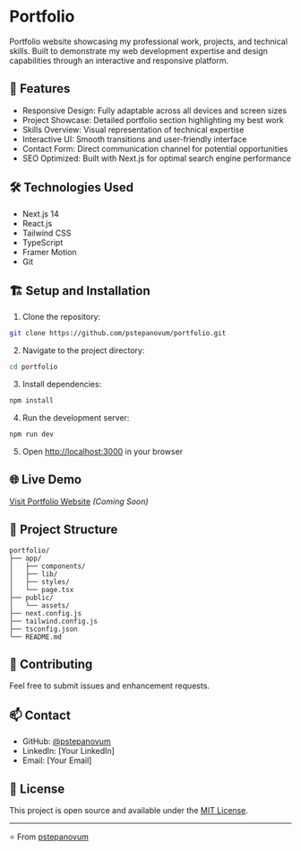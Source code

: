 # Portfolio
Portfolio website showcasing my professional work, projects, and technical skills. Built to demonstrate my web development expertise and design capabilities through an interactive and responsive platform.

## 🚀 Features

- Responsive Design: Fully adaptable across all devices and screen sizes
- Project Showcase: Detailed portfolio section highlighting my best work
- Skills Overview: Visual representation of technical expertise
- Interactive UI: Smooth transitions and user-friendly interface
- Contact Form: Direct communication channel for potential opportunities
- SEO Optimized: Built with Next.js for optimal search engine performance

## 🛠️ Technologies Used

- Next.js 14
- React.js
- Tailwind CSS
- TypeScript
- Framer Motion
- Git

## 🏗️ Setup and Installation

1. Clone the repository:
```bash
git clone https://github.com/pstepanovum/portfolio.git
```

2. Navigate to the project directory:
```bash
cd portfolio
```

3. Install dependencies:
```bash
npm install
```

4. Run the development server:
```bash
npm run dev
```

5. Open [http://localhost:3000](http://localhost:3000) in your browser

## 🌐 Live Demo

[Visit Portfolio Website](#) *(Coming Soon)*

## 📁 Project Structure

```
portfolio/
├── app/
│   ├── components/
│   ├── lib/
│   ├── styles/
│   └── page.tsx
├── public/
│   └── assets/
├── next.config.js
├── tailwind.config.js
├── tsconfig.json
└── README.md
```

## 🤝 Contributing

Feel free to submit issues and enhancement requests.

## 📫 Contact

- GitHub: [@pstepanovum](https://github.com/pstepanovum)
- LinkedIn: [Your LinkedIn]
- Email: [Your Email]

## 📝 License

This project is open source and available under the [MIT License](LICENSE).

---
⭐️ From [pstepanovum](https://github.com/pstepanovum)
